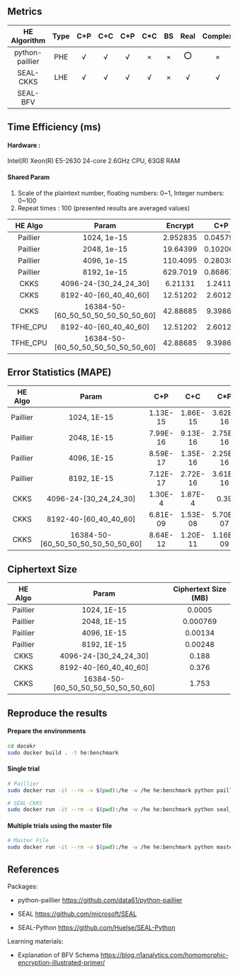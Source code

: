 ## Metrics

| HE<br />Algorithm | Type | C+P  | C+C  | C*P  | C*C  |  BS  | Real | Complex | GPU  | CPU-Multithread |
| :---------------: | :--: | :--: | :--: | :--: | :--: | :--: | :--: | :-----: | :--: | :-------------: |
|  python-paillier  | PHE  |  √   |  √   |  √   |  ×   |  ×   |  ⭕   |    ×    |  ×   |        ×        |
|     SEAL-CKKS     | LHE  |  √   |  √   |  √   |  √   |  ×   |  √   |    √    |  ×   |        ×        |
|     SEAL-BFV      |      |      |      |      |      |      |      |         |      |                 |

## Time Efficiency (ms)

#### Hardware :

Intel(R) Xeon(R) E5-2630 24-core 2.6GHz CPU, 63GB RAM

#### Shared Param

1. Scale of the plaintext number, floating numbers: 0\~1, Integer numbers: 0\~100
2. Repeat times : 100 (presented results are averaged values)

| HE Algo  |               Param                | Encrypt  |   C+P    |   C+C    |   C*P    |   C*C    | Decrypt  |
| :------: | :--------------------------------: | :------: | :------: | :------: | :------: | :------: | :------: |
| Paillier |            1024, 1e-15             | 2.952835 | 0.045799 | 0.022273 | 0.127396 |   NULL   |  0.8013  |
| Paillier |            2048, 1e-15             | 19.64399 | 0.102064 | 0.062424 | 0.39062  |   NULL   |  5.7883  |
| Paillier |            4096, 1e-15             | 110.4095 | 0.280304 | 0.203196 | 1.10679  |   NULL   | 39.08318 |
| Paillier |            8192, 1e-15             | 629.7019 | 0.868673 | 0.719323 | 3.15596  |   NULL   | 221.0439 |
|   CKKS   |       4096-24-[30_24_24_30]        | 6.21131  | 1.24118  | 0.13797  | 2.84830  | 5.27865  | 1.16159  |
|   CKKS   |       8192-40-[60_40_40_60]        | 12.51202 | 2.60122  | 0.46410  | 5.79688  | 10.99037 | 2.35254  |
|   CKKS   | 16384-50-[60_50_50_50_50_50_50_60] | 42.88685 | 9.39863  | 1.69185  | 26.73753 | 68.33356 | 13.15035 |
| TFHE_CPU |       8192-40-[60_40_40_60]        | 12.51202 | 2.60122  | 0.46410  | 5.79688  | 10.99037 | 2.35254  |
| TFHE_CPU | 16384-50-[60_50_50_50_50_50_50_60] | 42.88685 | 9.39863  | 1.69185  | 26.73753 | 68.33356 | 13.15035 |

## Error Statistics (MAPE)

| HE Algo  |               Param                |   C+P    |   C+C    |   C*P    |   C*C    |
| :------: | :--------------------------------: | :------: | :------: | :------: | :------: |
| Paillier |            1024, 1E-15             | 1.13E-15 | 1.86E-15 | 3.62E-16 |   NULL   |
| Paillier |            2048, 1E-15             | 7.99E-16 | 9.13E-16 | 2.75E-16 |   NULL   |
| Paillier |            4096, 1E-15             | 8.59E-17 | 1.35E-16 | 2.25E-16 |   NULL   |
| Paillier |            8192, 1E-15             | 7.12E-17 | 2.72E-16 | 3.61E-16 |   NULL   |
|   CKKS   |       4096-24-[30_24_24_30]        | 1.30E-4  | 1.87E-4  |   0.39   |   1.03   |
|   CKKS   |       8192-40-[60_40_40_60]        | 6.81E-09 | 1.53E-08 | 5.70E-07 | 5.55E-07 |
|   CKKS   | 16384-50-[60_50_50_50_50_50_50_60] | 8.64E-12 | 1.20E-11 | 1.16E-09 | 9.69E-10 |

## Ciphertext Size

| HE Algo  |               Param                | Ciphertext Size (MB) |
| :------: | :--------------------------------: | :------------------: |
| Paillier |            1024, 1E-15             |        0.0005        |
| Paillier |            2048, 1E-15             |       0.000769       |
| Paillier |            4096, 1E-15             |       0.00134        |
| Paillier |            8192, 1E-15             |       0.00248        |
|   CKKS   |       4096-24-[30_24_24_30]        |        0.188         |
|   CKKS   |       8192-40-[60_40_40_60]        |        0.376         |
|   CKKS   | 16384-50-[60_50_50_50_50_50_50_60] |        1.753         |

## Reproduce the results

#### Prepare the environments

```bash
cd docekr
sudo docker build . -t he:benchmark
```

#### Single trial

```bash
# Paillier
sudo docker run -it --rm -v $(pwd):/he -w /he he:benchmark python paillier.py

# SEAL-CKKS
sudo docker run -it --rm -v $(pwd):/he -w /he he:benchmark python seal_ckks.py
```

#### Multiple trials using the master file

```bash
# Master File
sudo docker run -it --rm -v $(pwd):/he -w /he he:benchmark python master.py
```

## References

Packages:

- python-paillier https://github.com/data61/python-paillier

- SEAL https://github.com/microsoft/SEAL
- SEAL-Python  https://github.com/Huelse/SEAL-Python

Learning materials:

- Explanation of BFV Schema https://blog.n1analytics.com/homomorphic-encryption-illustrated-primer/
